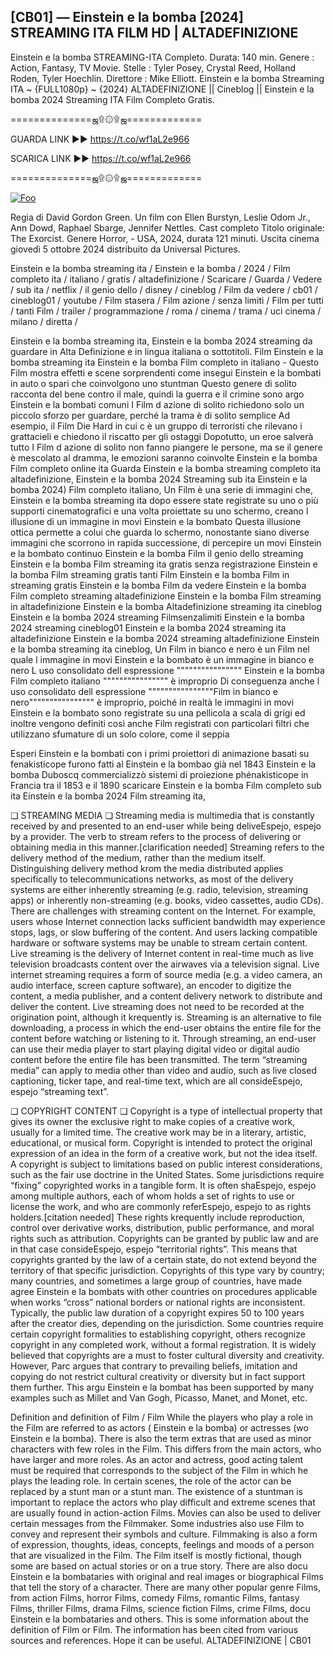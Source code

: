 ## [CB01] — Einstein e la bomba [2024] STREAMING ITA FILM HD | ALTADEFINIZIONE

Einstein e la bomba STREAMING-ITA Completo. Durata: 140 min. Genere : Action, Fantasy, TV Movie. Stelle : Tyler Posey, Crystal Reed, Holland Roden, Tyler Hoechlin. Direttore : Mike Elliott. Einstein e la bomba Streaming ITA ~ {FULL1080p} ~ {2024} ALTADEFINIZIONE || Cineblog || Einstein e la bomba 2024 Streaming ITA Film Completo Gratis.

==============ஜ۩۞۩ஜ=============

GUARDA LINK ►► https://t.co/wf1aL2e966

SCARICA LINK ►► https://t.co/wf1aL2e966

==============ஜ۩۞۩ஜ=============

<p dir="auto"><a href="https://t.co/wf1aL2e966" rel="nofollow"><img src="https://camo.githubusercontent.com/917e6ed5c302499242165dcc02bdbce85c075fd21b35918eb9c0b771855261b8/68747470733a2f2f7374617469632e7769787374617469632e636f6d2f6d656469612f6232343966395f61646163386637306662336634356238383639313639366337376465313866337e6d76322e676966" alt="Foo" style="max-width: 100%;"></a></p>

Regia di David Gordon Green. Un film con Ellen Burstyn, Leslie Odom Jr., Ann Dowd, Raphael Sbarge, Jennifer Nettles. Cast completo Titolo originale: The Exorcist. Genere Horror, - USA, 2024, durata 121 minuti. Uscita cinema giovedì 5 ottobre 2024 distribuito da Universal Pictures.

Einstein e la bomba streaming ita / Einstein e la bomba / 2024 / Film completo ita / italiano / gratis / altadefinizione / Scaricare / Guarda / Vedere / sub ita / netflix / il genio dello / disney / cineblog / Film da vedere / cb01 / cineblog01 / youtube / Film stasera / Film azione / senza limiti / Film per tutti / tanti Film / trailer / programmazione / roma / cinema / trama / uci cinema / milano / diretta /

Einstein e la bomba streaming ita, Einstein e la bomba 2024 streaming da guardare in Alta Definizione e in lingua italiana o sottotitoli. Film Einstein e la bomba streaming ita Einstein e la bomba Film completo in italiano - Questo Film mostra effetti e scene sorprendenti come insegui Einstein e la bombati in auto o spari che coinvolgono uno stuntman Questo genere di solito racconta del bene contro il male, quindi la guerra e il crimine sono argo Einstein e la bombati comuni I Film d azione di solito richiedono solo un piccolo sforzo per guardare, perché la trama è di solito semplice Ad esempio, il Film Die Hard in cui c è un gruppo di terroristi che rilevano i grattacieli e chiedono il riscatto per gli ostaggi Dopotutto, un eroe salverà tutto I Film d azione di solito non fanno piangere le persone, ma se il genere è mescolato al dramma, le emozioni saranno coinvolte Einstein e la bomba Film completo online ita Guarda Einstein e la bomba streaming completo ita altadefinizione, Einstein e la bomba 2024 Streaming sub ita Einstein e la bomba 2024) Film completo italiano, Un Film è una serie di immagini che, Einstein e la bomba streaming ita dopo essere state registrate su uno o più supporti cinematografici e una volta proiettate su uno schermo, creano l illusione di un immagine in movi Einstein e la bombato Questa illusione ottica permette a colui che guarda lo schermo, nonostante siano diverse immagini che scorrono in rapida successione, di percepire un movi Einstein e la bombato continuo Einstein e la bomba Film il genio dello streaming Einstein e la bomba Film streaming ita gratis senza registrazione Einstein e la bomba Film streaming gratis tanti Film Einstein e la bomba Film in streaming gratis Einstein e la bomba Film da vedere Einstein e la bomba Film completo streaming altadefinizione Einstein e la bomba Film streaming in altadefinizione Einstein e la bomba Altadefinizione streaming ita cineblog Einstein e la bomba 2024 streaming Filmsenzalimiti Einstein e la bomba 2024 streaming cineblog01 Einstein e la bomba 2024 streaming ita altadefinizione Einstein e la bomba 2024 streaming altadefinizione Einstein e la bomba streaming ita cineblog, Un Film in bianco e nero è un Film nel quale l immagine in movi Einstein e la bombato è un immagine in bianco e nero L uso consolidato dell espressione """""""""""""""" Einstein e la bomba Film completo italiano """""""""""""""" è improprio Di conseguenza anche l uso consolidato dell espressione """"""""""""""""Film in bianco e nero"""""""""""""""" è improprio, poiché in realtà le immagini in movi Einstein e la bombato sono registrate su una pellicola a scala di grigi ed inoltre vengono definiti così anche Film registrati con particolari filtri che utilizzano sfumature di un solo colore, come il seppia

Esperi Einstein e la bombati con i primi proiettori di animazione basati su fenakisticope furono fatti al Einstein e la bombao già nel 1843 Einstein e la bomba Duboscq commercializzò sistemi di proiezione phénakisticope in Francia tra il 1853 e il 1890 scaricare Einstein e la bomba Film completo sub ita Einstein e la bomba 2024 Film streaming ita,

❏ STREAMING MEDIA ❏ Streaming media is multimedia that is constantly received by and presented to an end-user while being deliveEspejo, espejo by a provider. The verb to stream refers to the process of delivering or obtaining media in this manner.[clarification needed] Streaming refers to the delivery method of the medium, rather than the medium itself. Distinguishing delivery method krom the media distributed applies specifically to telecommunications networks, as most of the delivery systems are either inherently streaming (e.g. radio, television, streaming apps) or inherently non-streaming (e.g. books, video cassettes, audio CDs). There are challenges with streaming content on the Internet. For example, users whose Internet connection lacks sufficient bandwidth may experience stops, lags, or slow buffering of the content. And users lacking compatible hardware or software systems may be unable to stream certain content. Live streaming is the delivery of Internet content in real-time much as live television broadcasts content over the airwaves via a television signal. Live internet streaming requires a form of source media (e.g. a video camera, an audio interface, screen capture software), an encoder to digitize the content, a media publisher, and a content delivery network to distribute and deliver the content. Live streaming does not need to be recorded at the origination point, although it krequently is. Streaming is an alternative to file downloading, a process in which the end-user obtains the entire file for the content before watching or listening to it. Through streaming, an end-user can use their media player to start playing digital video or digital audio content before the entire file has been transmitted. The term “streaming media” can apply to media other than video and audio, such as live closed captioning, ticker tape, and real-time text, which are all consideEspejo, espejo “streaming text”.

❏ COPYRIGHT CONTENT ❏ Copyright is a type of intellectual property that gives its owner the exclusive right to make copies of a creative work, usually for a limited time. The creative work may be in a literary, artistic, educational, or musical form. Copyright is intended to protect the original expression of an idea in the form of a creative work, but not the idea itself. A copyright is subject to limitations based on public interest considerations, such as the fair use doctrine in the United States. Some jurisdictions require “fixing” copyrighted works in a tangible form. It is often shaEspejo, espejo among multiple authors, each of whom holds a set of rights to use or license the work, and who are commonly referEspejo, espejo to as rights holders.[citation needed] These rights krequently include reproduction, control over derivative works, distribution, public performance, and moral rights such as attribution. Copyrights can be granted by public law and are in that case consideEspejo, espejo “territorial rights”. This means that copyrights granted by the law of a certain state, do not extend beyond the territory of that specific jurisdiction. Copyrights of this type vary by country; many countries, and sometimes a large group of countries, have made agree Einstein e la bombats with other countries on procedures applicable when works “cross” national borders or national rights are inconsistent. Typically, the public law duration of a copyright expires 50 to 100 years after the creator dies, depending on the jurisdiction. Some countries require certain copyright formalities to establishing copyright, others recognize copyright in any completed work, without a formal registration. It is widely believed that copyrights are a must to foster cultural diversity and creativity. However, Parc argues that contrary to prevailing beliefs, imitation and copying do not restrict cultural creativity or diversity but in fact support them further. This argu Einstein e la bombat has been supported by many examples such as Millet and Van Gogh, Picasso, Manet, and Monet, etc.

Definition and definition of Film / Film While the players who play a role in the Film are referred to as actors ( Einstein e la bomba) or actresses (wo Einstein e la bomba). There is also the term extras that are used as minor characters with few roles in the Film. This differs from the main actors, who have larger and more roles. As an actor and actress, good acting talent must be required that corresponds to the subject of the Film in which he plays the leading role. In certain scenes, the role of the actor can be replaced by a stunt man or a stunt man. The existence of a stuntman is important to replace the actors who play difficult and extreme scenes that are usually found in action-action Films. Movies can also be used to deliver certain messages from the Filmmaker. Some industries also use Film to convey and represent their symbols and culture. Filmmaking is also a form of expression, thoughts, ideas, concepts, feelings and moods of a person that are visualized in the Film. The Film itself is mostly fictional, though some are based on actual stories or on a true story. There are also docu Einstein e la bombataries with original and real images or biographical Films that tell the story of a character. There are many other popular genre Films, from action Films, horror Films, comedy Films, romantic Films, fantasy Films, thriller Films, drama Films, science fiction Films, crime Films, docu Einstein e la bombataries and others. This is some information about the definition of Film or Film. The information has been cited from various sources and references. Hope it can be useful. ALTADEFINIZIONE | CB01
